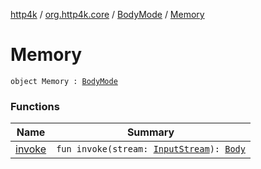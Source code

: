 [http4k](../../../index.md) / [org.http4k.core](../../index.md) / [BodyMode](../index.md) / [Memory](./index.md)

# Memory

`object Memory : `[`BodyMode`](../index.md)

### Functions

| Name | Summary |
|---|---|
| [invoke](invoke.md) | `fun invoke(stream: `[`InputStream`](https://docs.oracle.com/javase/9/docs/api/java/io/InputStream.html)`): `[`Body`](../../-body/index.md) |
